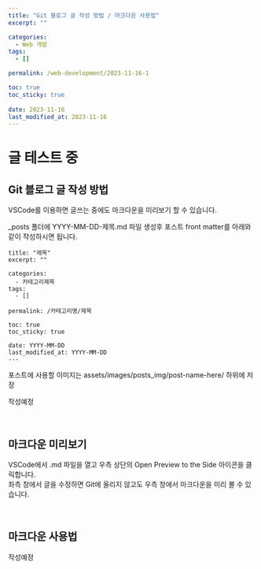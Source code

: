 ```yaml
---
title: "Git 블로그 글 작성 방법 / 마크다운 사용법"
excerpt: ""

categories:
  - Web 개발
tags:
  - []

permalink: /web-development/2023-11-16-1

toc: true
toc_sticky: true
 
date: 2023-11-16
last_modified_at: 2023-11-16
---
```


# 글 테스트 중

## Git 블로그 글 작성 방법

VSCode를 이용하면 글쓰는 중에도 마크다운을 미리보기 할 수 있습니다.

_posts 폴더에 YYYY-MM-DD-제목.md 파일 생성후 포스트 front matter를 아래와 같이 작성하시면 됩니다.
```---
title: "제목"
excerpt: ""

categories:
  - 카테고리제목
tags:
  - []

permalink: /카테고리명/제목

toc: true
toc_sticky: true
 
date: YYYY-MM-DD
last_modified_at: YYYY-MM-DD
---
```

포스트에 사용할 이미지는 assets/images/posts_img/post-name-here/ 하위에 저장

작성예정

<br/>

## 마크다운 미리보기

VSCode에서 .md 파일을 열고 우측 상단의 Open Preview to the Side 아이콘을 클릭합니다.
<br/>
좌측 창에서 글을 수정하면 Git에 올리지 않고도 우측 창에서 마크다운을 미리 볼 수 있습니다.

<br/>

## 마크다운 사용법

작성예정


